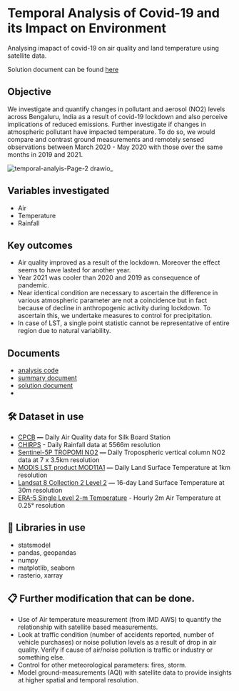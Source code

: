 # Temporal Analysis of Covid-19 and its Impact on Environment 

Analysing imapact of covid-19 on air quality and land temperature using satellite data.

Solution document can be found [here](https://www.notion.so/Spatio-Temporal-Analysis-of-Covid-19-on-Environment-4f3e688110564e3cb59fd7d2cc710789)

## Objective
We investigate and quantify changes in pollutant and aerosol (NO2) levels across Bengaluru, India as a result of covid-19 lockdown and also perceive implications of reduced emissions. Further investigate if changes in atmospheric pollutant have impacted temperature. To do so, we would compare and contrast ground measurements and remotely sensed observations between March 2020 - May 2020 with those over the same months in 2019 and 2021.

![temporal-analyis-Page-2 drawio_](https://user-images.githubusercontent.com/76432265/162664595-33577437-8e0e-4ac9-949a-5d096eb67523.svg)


## Variables investigated

- Air
- Temperature
- Rainfall

## Key outcomes

- Air quality improved as a result of the lockdown. Moreover the effect seems to have lasted for another year.
- Year 2021 was cooler than 2020 and 2019 as consequence of pandemic.
- Near identical condition are necessary to ascertain the difference in various atmospheric parameter are not a coincidence but in fact because of decline in anthropogenic activity during lockdown. To ascertain this, we undertake measures to control for precipitation.
- In case of LST,  a single point statistic cannot be representative of entire region due to natural variability.

## Documents
- [analysis code](https://github.com/amanbagrecha/covid-19-analysis/blob/main/src/main.ipynb)
- [summary document](https://coconut-heath-dfb.notion.site/Summary-document-15e874544bb9478a8273529882e5e5b5)
- [solution document](https://coconut-heath-dfb.notion.site/Temporal-Analysis-of-Covid-19-and-its-Impact-on-Environment-4f3e688110564e3cb59fd7d2cc710789)
- 

## 🛠️ Dataset in use
- [CPCB](https://app.cpcbccr.com/ccr/#/caaqm-dashboard-all/caaqm-landing/data) **—** Daily Air Quality data for Silk Board Station
- [CHIRPS](https://chc.ucsb.edu/data/chirps) - Daily Rainfall data at 5566m resolution
- [Sentinel-5P TROPOMI NO2](https://sentinel.esa.int/de/web/sentinel/user-guides/sentinel-5p-tropomi)   **—** Daily Tropospheric vertical column NO2  data at 7 x 3.5km resolution
- [MODIS LST product MOD11A1](https://lpdaac.usgs.gov/products/mod11a1v061/) **—** Daily Land Surface Temperature at 1km  resolution
- [Landsat 8 Collection 2 Level 2](https://www.usgs.gov/landsat-missions/landsat-collection-2-level-2-science-products) **—** 16-day Land Surface Temperature at 30m resolution
- [ERA-5 Single Level 2-m Temperature](https://cds.climate.copernicus.eu/cdsapp#!/dataset/reanalysis-era5-single-levels?tab=overview) - Hourly 2m  Air Temperature at 0.25° resolution

## 🏁 Libraries in use
- statsmodel
- pandas, geopandas
- numpy
- matplotlib, seaborn
 - rasterio, xarray

## 📋 Further modification that can be done.
- Use of Air temperature measurement (from IMD AWS) to quantify the relationship with satellite based measurements.
- Look at traffic condition (number of accidents reported, number of vehicle purchases) or noise pollution levels as a result of drop in air quality. Verify if cause of air/noise pollution is traffic or industry or something else.
- Control for other meteorological parameters: fires, storm.
- Model ground-measurements (AQI) with satellite data to provide insights at higher spatial and temporal resolution.


